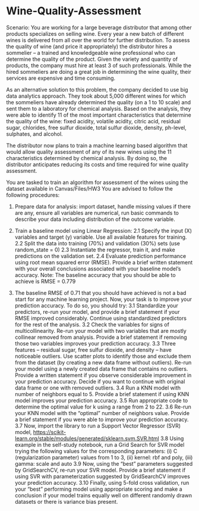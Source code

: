 # Wine-Quality-Assessment
Scenario: You are working for a large beverage distributor that among other products specializes on selling wine. Every year a new batch of different wines is delivered from all over the world for further distribution. To assess the quality of wine (and price it appropriately) the distributor hires a sommelier – a trained and knowledgeable wine professional who can determine the quality of the product. Given the variety and quantity of products, the company must hire at least 3 of such professionals. While the hired sommeliers are doing a great job in determining the wine quality, their services are expensive and time consuming. 

As an alternative solution to this problem, the company decided to use big data analytics approach. They took about 5,000 different wines for which the sommeliers have already determined the quality (on a 1 to 10 scale) and sent them to a laboratory for chemical analysis. Based on the analysis, they were able to identify 11 of the most important characteristics that determine the quality of the wine: fixed acidity, volatile acidity, citric acid, residual sugar, chlorides, free sulfur dioxide, total sulfur dioxide, density, ph-level, sulphates, and alcohol. 

The distributor now plans to train a machine learning based algorithm that would allow quality assessment of any of its new wines using the 11 characteristics determined by chemical analysis. By doing so, the distributor anticipates reducing its costs and time required for wine quality assessment.

You are tasked to train an algorithm for assessment of the wines using the dataset available in Canvas/Files/HW3 You are advised to follow the following procedures:

1.	Prepare data for analysis: import dataset, handle missing values if there are any, ensure all variables are numerical, run basic commands to describe your data including distribution of the outcome variable. 

2.	Train a baseline model using Linear Regression:
2.1	Specify the input (X) variables and target (y) variable. Use all available features for training. 
2.2	Split the data into training (70%) and validation (30%) sets (use random_state = 0)
2.3	Instantiate the regressor, train it, and make predictions on the validation set.
2.4	Evaluate prediction performance using root mean squared error (RMSE). Provide a brief written statement with your overall conclusions associated with your baseline model’s accuracy.
Note: The baseline accuracy that you should be able to achieve is RMSE = 0.779

3.	The baseline RMSE of 0.71 that you should have achieved is not a bad start for any machine learning project. Now, your task is to improve your prediction accuracy. To do so, you should try:
3.1	Standardize your predictors, re-run your model, and provide a brief statement if your RMSE improved considerably. Continue using standardized predictors for the rest of the analysis. 
3.2	Check the variables for signs of multicollinearity. Re-run your model with two variables that are mostly collinear removed from analysis. Provide a brief statement if removing those two variables improves your prediction accuracy.
3.3	Three features – residual sugar, free sulfur dioxide, and density – have noticeable outliers. Use scatter plots to identify those and exclude them from the dataset (by creating a new data frame without outliers). Re-run your model using a newly created data frame that contains no outliers. Provide a written statement if you observe considerable improvement in your prediction accuracy. Decide if you want to continue with original data frame or one with removed outliers. 
3.4	Run a KNN model with number of neighbors equal to 5. Provide a brief statement if using KNN model improves your prediction accuracy.
3.5	Run appropriate code to determine the optimal value for k using a range from 2 to 22. 
3.6	Re-run your KNN model with the “optimal” number of neighbors value. Provide a brief statement if you were able to improve your prediction accuracy.
3.7	Now, import the library to run a Support Vector Regressor (SVR) model, https://scikit-learn.org/stable/modules/generated/sklearn.svm.SVR.html 
3.8	Using example in the self-study notebook, run a Grid Search for SVR model trying the following values for the corresponding parameters:
  (i)	C (regularization parameter) values from 1 to 3,
  (ii)	kernel: rbf and poly,
  (iii)	gamma: scale and auto
3.9	Now, using the “best” parameters suggested by GridSearchCV, re-run your SVR model. Provide a brief statement if using SVR with parameterization suggested by GridSearchCV improves your prediction accuracy.
3.10	 Finally, using 5-fold cross validation, run your “best” performing model using appropriate scoring and make a conclusion if your model trains equally well on different randomly drawn datasets or there is variance bias present. 
